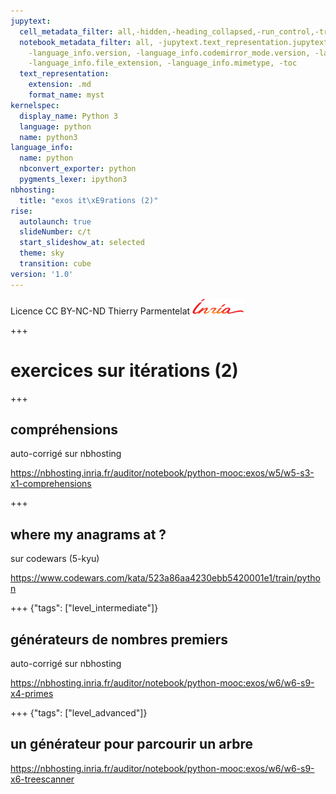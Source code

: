 ```yaml
---
jupytext:
  cell_metadata_filter: all,-hidden,-heading_collapsed,-run_control,-trusted
  notebook_metadata_filter: all, -jupytext.text_representation.jupytext_version, -jupytext.text_representation.format_version,
    -language_info.version, -language_info.codemirror_mode.version, -language_info.codemirror_mode,
    -language_info.file_extension, -language_info.mimetype, -toc
  text_representation:
    extension: .md
    format_name: myst
kernelspec:
  display_name: Python 3
  language: python
  name: python3
language_info:
  name: python
  nbconvert_exporter: python
  pygments_lexer: ipython3
nbhosting:
  title: "exos it\xE9rations (2)"
rise:
  autolaunch: true
  slideNumber: c/t
  start_slideshow_at: selected
  theme: sky
  transition: cube
version: '1.0'
---
```


<div class="licence">
<span>Licence CC BY-NC-ND</span>
<span>Thierry Parmentelat</span>
<span><img src="media/inria-25-alpha.png" /></span>
</div>

+++

# exercices sur itérations (2)

+++

## compréhensions 

auto-corrigé sur nbhosting

https://nbhosting.inria.fr/auditor/notebook/python-mooc:exos/w5/w5-s3-x1-comprehensions

+++

## where my anagrams at ?

sur codewars (5-kyu)

https://www.codewars.com/kata/523a86aa4230ebb5420001e1/train/python

+++ {"tags": ["level_intermediate"]}

## générateurs de nombres premiers

auto-corrigé sur nbhosting

https://nbhosting.inria.fr/auditor/notebook/python-mooc:exos/w6/w6-s9-x4-primes

+++ {"tags": ["level_advanced"]}

## un générateur pour parcourir un arbre

https://nbhosting.inria.fr/auditor/notebook/python-mooc:exos/w6/w6-s9-x6-treescanner
